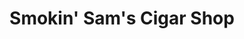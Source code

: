 ---
title: "Smokin' Sam's Cigar Shop"
url: /saratoga-springs/smokin-sams-cigar-shop/
shop: Tabak
---